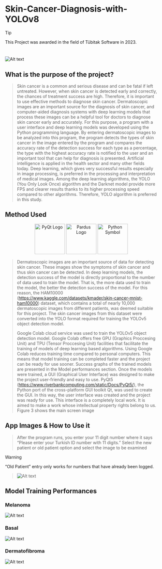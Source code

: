 # Skin-Cancer-Diagnosis-with-YOLOv8

> [!TIP]
> This Project was awarded in the field of Tübitak Software in 2023.

#

![Alt text](https://github.com/Eminkorkut/Skin-Cancer-Diagnosis-with-YOLOv8-/blob/main/files/mainPhoto.png)

## What is the purpose of the project?
> Skin cancer is a common and serious disease and can be fatal if left untreated. However, when skin cancer is detected early and correctly, the chances of treatment success are high. Therefore, it is important to use effective methods to diagnose skin cancer. Dermatoscopic images are an important source for the diagnosis of skin cancer, and computer-aided diagnosis systems with deep learning models that process these images can be a helpful tool for doctors to diagnose skin cancer early and accurately. For this purpose, a program with a user interface and deep learning models was developed using the Python programming language. By entering dermatoscopic images to be analyzed into this program, the program detects the types of skin cancer in the image entered by the program and compares the accuracy rate of the detection success for each type as a percentage, the type with the highest accuracy rate is notified to the user and an important tool that can help for diagnosis is presented. Artificial intelligence is applied in the health sector and many other fields today. Deep learning, which gives very successful results especially in image processing, is preferred in the processing and interpretation of medical images. Among the deep learning algorithms, the YOLO (You Only Look Once) algorithm and the Darknet model provide more FPS and clearer results thanks to its higher processing speed compared to other algorithms. Therefore, YOLO algorithm is preferred in this study.

## Method Used

<p align="center">  
  <img src="https://github.com/Eminkorkut/Skin-Cancer-Diagnosis-with-YOLOv8-/blob/main/files/PyQt-Logo.wine.png" alt="PyQt Logo" width="100"/>
  <img src="https://github.com/Eminkorkut/Skin-Cancer-Diagnosis-with-YOLOv8-/blob/main/files/Pardus_logo.svg.png" alt="Pardus Logo" width="100"/>
  <img src="https://github.com/Eminkorkut/Skin-Cancer-Diagnosis-with-YOLOv8-/blob/main/files/Python-Symbol.png" alt="Python Symbol" width="100"/>
</p>

> Dermatoscopic images are an important source of data for detecting skin cancer. These images show the symptoms of skin cancer and thus skin cancer can be detected. In deep learning models, the detection success of the model is directly proportional to the number of data used to train the model. That is, the more data used to train the model, the better the detection success of the model. For this reason, the HAM10000 (https://www.kaggle.com/datasets/kmader/skin-cancer-mnist-ham10000) dataset, which contains a total of nearly 10,000 dermatoscopic images from different patients, was deemed suitable for this project. The skin cancer images from this dataset were converted into the YOLO format required for training the YOLOv5 object detection model.
> 
> Google Colab cloud service was used to train the YOLOv5 object detection model. Google Colab offers free GPU (Graphics Proccesing Unit) and TPU (Tensor Proccesing Unit) facilities that facilitate the training of models of deep learning based algorithms. Using Google Colab reduces training time compared to personal computers. This means that model training can be completed faster and the project can be ready for use sooner. Success graphs of the trained models are presented in the Model performances section. Once the models were trained, a GUI (Graphical User Interface) was designed to make the project user-friendly and easy to use. PyQt5 (https://www.riverbankcomputing.com/static/Docs/PyQt5/), the Python port of the cross-platform GUI toolkit Qt, was used to create the GUI. In this way, the user interface was created and the project was ready for use. This interface is a completely local work. It is aimed to make a work whose intellectual property rights belong to us. Figure 3 shows the main screen image


## App Images & How to Use it
> After the program runs, you enter your 11 digit number where it says “Please enter your Turkish ID number with 11 digits.” Select the new patient or old patient option and select the image to be examined

> [!WARNING]
> “Old Patient” entry only works for numbers that have already been logged.

> ![Alt text](https://github.com/Eminkorkut/Skin-Cancer-Diagnosis-with-YOLOv8-/blob/main/files/ss1.png)


## Model Training Performances
### Melanoma
![Alt text](https://github.com/Eminkorkut/Skin-Cancer-Diagnosis-with-YOLOv8-/blob/main/files/melanoma_results.png)
### Basal
![Alt text](https://github.com/Eminkorkut/Skin-Cancer-Diagnosis-with-YOLOv8-/blob/main/files/basal_results.png)
### Dermatofibroma
![Alt text](https://github.com/Eminkorkut/Skin-Cancer-Diagnosis-with-YOLOv8-/blob/main/files/dermatofibroma_results.png)
